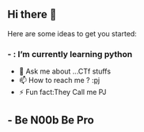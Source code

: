 ## Hi there 👋


Here are some ideas to get you started:

### - : I’m currently learning python
- 💬 Ask me about ...CTf stuffs
- 📫 How to reach me ? :[pj](https://twitter.com/cyberpj1)
- ⚡ Fun fact:They Call me PJ
## - Be N00b Be Pro
[//]:<this is comment>
